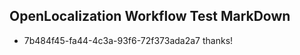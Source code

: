 ## OpenLocalization Workflow Test MarkDown
* 7b484f45-fa44-4c3a-93f6-72f373ada2a7 thanks!

<!--HONumber=Aug16_HO4-->


